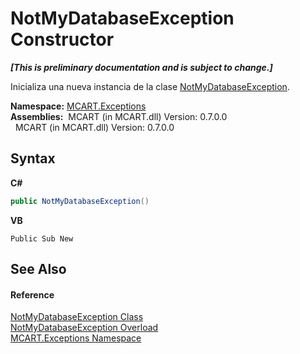 # NotMyDatabaseException Constructor 
 _**\[This is preliminary documentation and is subject to change.\]**_

Inicializa una nueva instancia de la clase <a href="78ee2910-3539-d372-3243-64603b06ba82">NotMyDatabaseException</a>.

**Namespace:**&nbsp;<a href="36e6166c-cb29-ee06-1b8a-ebc61fae7b0a">MCART.Exceptions</a><br />**Assemblies:**&nbsp;&nbsp;MCART (in MCART.dll) Version: 0.7.0.0<br />&nbsp;&nbsp;MCART (in MCART.dll) Version: 0.7.0.0<br />

## Syntax

**C#**<br />
``` C#
public NotMyDatabaseException()
```

**VB**<br />
``` VB
Public Sub New
```


## See Also


#### Reference
<a href="78ee2910-3539-d372-3243-64603b06ba82">NotMyDatabaseException Class</a><br /><a href="8e3ab78e-f169-c29a-45f4-30124a0c3122">NotMyDatabaseException Overload</a><br /><a href="36e6166c-cb29-ee06-1b8a-ebc61fae7b0a">MCART.Exceptions Namespace</a><br />